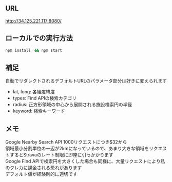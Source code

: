 ## URL
http://34.125.221.117:8080/ </br>

## ローカルでの実行方法
```bash
npm install　&& npm start
```

## 補足
自動でリダレクトされるデフォルトURLのパラメータ部分は好きに変えられます </br>
- lat, long: 各経度緯度
- types: Find APIの検索カテゴリ
- radius: 正方形領域の中心から展開される施設検索円の半径
- keyword: 検索キーワード

## メモ
Google Nearby Search API 1000リクエストにつき$32から </br>
領域最小分割単位の一辺が2kmになっているので、あまり大きな領域をリクエストするとStravaのレート制限に即座に引っかかります </br>
Google Find APIで検索円を大きくした場合も同様に、大量リクエストにより私のクレカに課金される恐れがあります </br>
デフォルト値が経験則的に適切です

